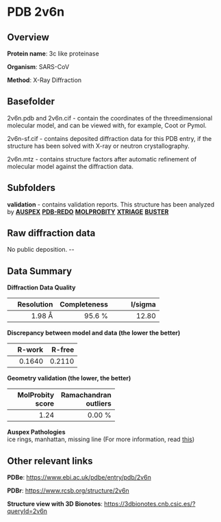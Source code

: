 # PDB 2v6n

## Overview

**Protein name**: 3c like proteinase

**Organism**: SARS-CoV

**Method**: X-Ray Diffraction

## Basefolder

2v6n.pdb and 2v6n.cif - contain the coordinates of the threedimensional molecular model, and can be viewed with, for example, Coot or Pymol.

2v6n-sf.cif - contains deposited diffraction data for this PDB entry, if the structure has been solved with X-ray or neutron crystallography.

2v6n.mtz - contains structure factors after automatic refinement of molecular model against the diffraction data.

## Subfolders





**validation** - contains validation reports. This structure has been analyzed by [**AUSPEX**](https://github.com/thorn-lab/coronavirus_structural_task_force/tree/master/pdb/3c_like_proteinase/SARS-CoV/2v6n/validation/auspex) [**PDB-REDO**](https://github.com/thorn-lab/coronavirus_structural_task_force/tree/master/pdb/3c_like_proteinase/SARS-CoV/2v6n/validation/pdb-redo) [**MOLPROBITY**](https://github.com/thorn-lab/coronavirus_structural_task_force/tree/master/pdb/3c_like_proteinase/SARS-CoV/2v6n/validation/molprobity) [**XTRIAGE**](https://github.com/thorn-lab/coronavirus_structural_task_force/blob/master/pdb/3c_like_proteinase/SARS-CoV/2v6n/validation/Xtriage_output.log) [**BUSTER**](https://www.globalphasing.com/buster/wiki/index.cgi?Covid19Pdb2V6N)

## Raw diffraction data

No public deposition. --<br> 

## Data Summary
**Diffraction Data Quality**

|   | Resolution | Completeness| I/sigma |
|---|-------------:|----------------:|--------------:|
|   |1.98 Å|95.6  %|<img width=50/>12.80|

**Discrepancy between model and data (the lower the better)**

|   | **R-work**| **R-free**   
|---|-------------:|----------------:|           
||  0.1640|  0.2110|

**Geometry validation (the lower, the better)**

|   |**MolProbity<br>score**| **Ramachandran<br>outliers** 
|---|-------------:|----------------:|
||  1.24|  0.00 %|

**Auspex Pathologies**<br> ice rings, manhattan, missing line (For more information, read [this](https://github.com/thorn-lab/coronavirus_structural_task_force/blob/master/pdb/3c_like_proteinase/SARS-CoV/2v6n/validation/auspex/2v6n_auspex_comments.txt))

 



## Other relevant links 
**PDBe**:  https://www.ebi.ac.uk/pdbe/entry/pdb/2v6n
 
**PDBr**: https://www.rcsb.org/structure/2v6n 

**Structure view with 3D Bionotes**: https://3dbionotes.cnb.csic.es/?queryId=2v6n

